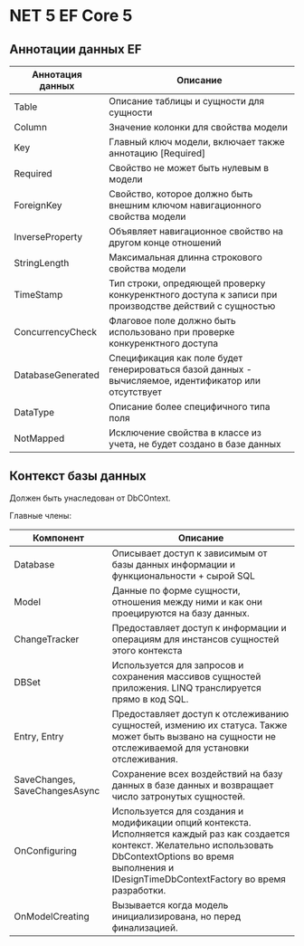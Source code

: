 # NET 5 EF Core 5

## Аннотации данных EF

Аннотация данных         | Описание
-------------------------|-------------------------
Table                    | Описание таблицы и сущности для сущности
Column                   | Значение колонки для свойства модели
Key                      | Главный ключ модели, включает также аннотацию [Required]
Required                 | Свойство не может быть нулевым в модели
ForeignKey               | Свойство, которое должно быть внешним ключом навигационного свойства модели
InverseProperty          | Объявляет навигационное свойство на другом конце отношений
StringLength             | Максимальная длинна строкового свойства модели
TimeStamp                | Тип строки, опредяющей проверку конкуренктного доступа к записи при производстве действий с сущностью
ConcurrencyCheck         | Флаговое поле должно быть использовано при проверке конкуренктного доступа
DatabaseGenerated        | Спецификация как поле будет генерироваться базой данных - вычисляемое, идентификатор или отсутствует
DataType                 | Описание более специфичного типа поля
NotMapped                | Исключение свойства в классе из учета, не будет создано в базе данных

## Контекст базы данных

Должен быть унаследован от DbCOntext. 

Главные члены:

Компонент                | Описание
-------------------------|-------------------------
Database                 | Описывает доступ к зависимым от базы данных информации и функциональности + сырой SQL
Model                    | Данные по форме сущности, отношения между ними и как они проецируются на базу данных.
ChangeTracker            | Предоставляет доступ к информации и операциям для инстансов сущностей этого контекста
DBSet<T>                 | Используется для запросов и сохранения массивов сущностей приложения. LINQ транслируется прямо в код SQL.
Entry, Entry<Entity>     | Предоставляет доступ к отслеживанию сущностей, измению их статуса. Также может быть вызвано на сущности не отслеживаемой для установки отслеживания.
SaveChanges, SaveChangesAsync | Сохранение всех воздействий на базу данных в базе данных и возвращает число затронутых сущностей.
OnConfiguring            | Используется для создания и модификации опций контекста. Исполняется каждый раз как создается контекст. Желательно использовать DbContextOptions во время выполнения и IDesignTimeDbContextFactory во время разработки.
OnModelCreating          | Вызывается когда модель инициализирована, но перед финализацией.


